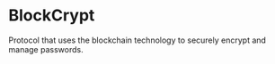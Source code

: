 # BlockCrypt
Protocol that uses the blockchain technology to securely encrypt and manage passwords.
